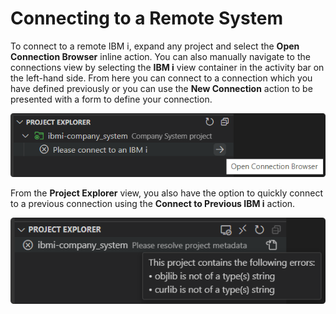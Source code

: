 # Connecting to a Remote System

To connect to a remote IBM i, expand any project and select the **Open Connection Browser** inline action. You can also manually navigate to the connections view by selecting the **IBM i** view container in the activity bar on the left-hand side. From here you can connect to a connection which you have defined previously or you can use the **New Connection** action to be presented with a form to define your connection.

![Open Connection Browser](../../assets/ProjectExplorer_01.png)

From the **Project Explorer** view, you also have the option to quickly connect to a previous connection using the **Connect to Previous IBM i** action.

![Connect to Previous IBM i](../../assets/ProjectExplorer_02.png)